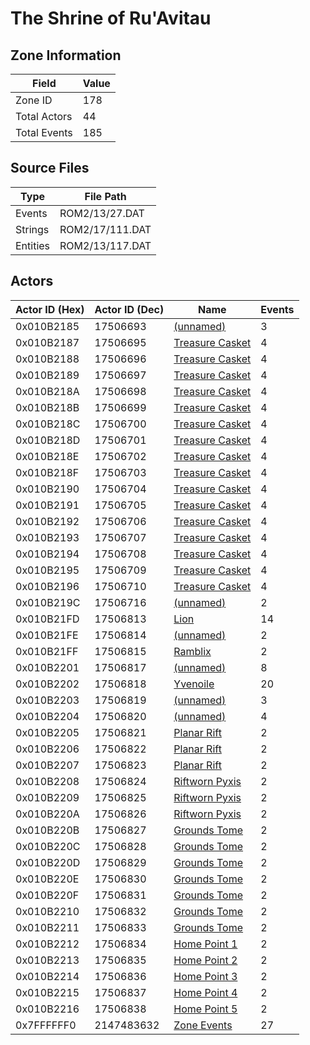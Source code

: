 # The Shrine of Ru'Avitau

## Zone Information

| Field        |   Value |
|--------------|---------|
| Zone ID      |     178 |
| Total Actors |      44 |
| Total Events |     185 |

## Source Files

| Type     | File Path       |
|----------|-----------------|
| Events   | ROM2/13/27.DAT  |
| Strings  | ROM2/17/111.DAT |
| Entities | ROM2/13/117.DAT |

## Actors

| Actor ID (Hex)   |   Actor ID (Dec) | Name                                                   |   Events |
|------------------|------------------|--------------------------------------------------------|----------|
| 0x010B2185       |         17506693 | [(unnamed)](./17506693/)                               |        3 |
| 0x010B2187       |         17506695 | [Treasure Casket](./17506695%20-%20Treasure%20Casket/) |        4 |
| 0x010B2188       |         17506696 | [Treasure Casket](./17506696%20-%20Treasure%20Casket/) |        4 |
| 0x010B2189       |         17506697 | [Treasure Casket](./17506697%20-%20Treasure%20Casket/) |        4 |
| 0x010B218A       |         17506698 | [Treasure Casket](./17506698%20-%20Treasure%20Casket/) |        4 |
| 0x010B218B       |         17506699 | [Treasure Casket](./17506699%20-%20Treasure%20Casket/) |        4 |
| 0x010B218C       |         17506700 | [Treasure Casket](./17506700%20-%20Treasure%20Casket/) |        4 |
| 0x010B218D       |         17506701 | [Treasure Casket](./17506701%20-%20Treasure%20Casket/) |        4 |
| 0x010B218E       |         17506702 | [Treasure Casket](./17506702%20-%20Treasure%20Casket/) |        4 |
| 0x010B218F       |         17506703 | [Treasure Casket](./17506703%20-%20Treasure%20Casket/) |        4 |
| 0x010B2190       |         17506704 | [Treasure Casket](./17506704%20-%20Treasure%20Casket/) |        4 |
| 0x010B2191       |         17506705 | [Treasure Casket](./17506705%20-%20Treasure%20Casket/) |        4 |
| 0x010B2192       |         17506706 | [Treasure Casket](./17506706%20-%20Treasure%20Casket/) |        4 |
| 0x010B2193       |         17506707 | [Treasure Casket](./17506707%20-%20Treasure%20Casket/) |        4 |
| 0x010B2194       |         17506708 | [Treasure Casket](./17506708%20-%20Treasure%20Casket/) |        4 |
| 0x010B2195       |         17506709 | [Treasure Casket](./17506709%20-%20Treasure%20Casket/) |        4 |
| 0x010B2196       |         17506710 | [Treasure Casket](./17506710%20-%20Treasure%20Casket/) |        4 |
| 0x010B219C       |         17506716 | [(unnamed)](./17506716/)                               |        2 |
| 0x010B21FD       |         17506813 | [Lion](./17506813%20-%20Lion/)                         |       14 |
| 0x010B21FE       |         17506814 | [(unnamed)](./17506814/)                               |        2 |
| 0x010B21FF       |         17506815 | [Ramblix](./17506815%20-%20Ramblix/)                   |        2 |
| 0x010B2201       |         17506817 | [(unnamed)](./17506817/)                               |        8 |
| 0x010B2202       |         17506818 | [Yvenoile](./17506818%20-%20Yvenoile/)                 |       20 |
| 0x010B2203       |         17506819 | [(unnamed)](./17506819/)                               |        3 |
| 0x010B2204       |         17506820 | [(unnamed)](./17506820/)                               |        4 |
| 0x010B2205       |         17506821 | [Planar Rift](./17506821%20-%20Planar%20Rift/)         |        2 |
| 0x010B2206       |         17506822 | [Planar Rift](./17506822%20-%20Planar%20Rift/)         |        2 |
| 0x010B2207       |         17506823 | [Planar Rift](./17506823%20-%20Planar%20Rift/)         |        2 |
| 0x010B2208       |         17506824 | [Riftworn Pyxis](./17506824%20-%20Riftworn%20Pyxis/)   |        2 |
| 0x010B2209       |         17506825 | [Riftworn Pyxis](./17506825%20-%20Riftworn%20Pyxis/)   |        2 |
| 0x010B220A       |         17506826 | [Riftworn Pyxis](./17506826%20-%20Riftworn%20Pyxis/)   |        2 |
| 0x010B220B       |         17506827 | [Grounds Tome](./17506827%20-%20Grounds%20Tome/)       |        2 |
| 0x010B220C       |         17506828 | [Grounds Tome](./17506828%20-%20Grounds%20Tome/)       |        2 |
| 0x010B220D       |         17506829 | [Grounds Tome](./17506829%20-%20Grounds%20Tome/)       |        2 |
| 0x010B220E       |         17506830 | [Grounds Tome](./17506830%20-%20Grounds%20Tome/)       |        2 |
| 0x010B220F       |         17506831 | [Grounds Tome](./17506831%20-%20Grounds%20Tome/)       |        2 |
| 0x010B2210       |         17506832 | [Grounds Tome](./17506832%20-%20Grounds%20Tome/)       |        2 |
| 0x010B2211       |         17506833 | [Grounds Tome](./17506833%20-%20Grounds%20Tome/)       |        2 |
| 0x010B2212       |         17506834 | [Home Point 1](./17506834%20-%20Home%20Point%201/)     |        2 |
| 0x010B2213       |         17506835 | [Home Point 2](./17506835%20-%20Home%20Point%202/)     |        2 |
| 0x010B2214       |         17506836 | [Home Point 3](./17506836%20-%20Home%20Point%203/)     |        2 |
| 0x010B2215       |         17506837 | [Home Point 4](./17506837%20-%20Home%20Point%204/)     |        2 |
| 0x010B2216       |         17506838 | [Home Point 5](./17506838%20-%20Home%20Point%205/)     |        2 |
| 0x7FFFFFF0       |       2147483632 | [Zone Events](./Zone%20Events/)                        |       27 |